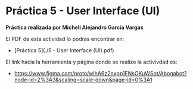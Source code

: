 # Práctica 5 - User Interface (UI)

**Práctica realizada por Michell Alejandro García Vargas**

El PDF de esta actividad lo podras encontrar en:
- [Práctica 5](./5 - User Interface (UI).pdf)

El link hacia la herramienta y página donde se realizo la activivdad es:
- https://www.figma.com/proto/wIhA6z2nxpp1FNsOKuWSot/Abogabot?node-id=2%3A3&scaling=scale-down&page-id=0%3A1

